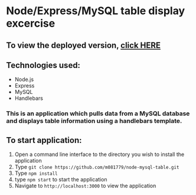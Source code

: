 # Node/Express/MySQL table display excercise

## To view the deployed version, [click HERE](https://fast-scrubland-27072.herokuapp.com/)

## Technologies used:
* Node.js
* Express
* MySQL
* Handlebars

### This is an application which pulls data from a MySQL database and displays table information using a handlebars template.

## To start application:
1. Open a command line interface to the directory you wish to install the application
2. Type `git clone https://github.com/m081779/node-mysql-table.git`
3. Type `npm install`
4. type `npm start` to start the application
5. Navigate to `http://localhost:3000` to view the application

